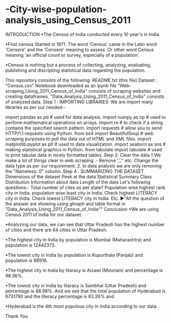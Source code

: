 # -City-wise-population-analysis_using_Census_2011
INTRODUCTION
•The Census of India conducted every 10 year's in India.

•First census Started in 1871. The word 'Census' came in the Latin word 'Censere' and the 'Censere' meaning to assess. Or other word Census meaning 'an official count or survey, especially of a population'.

•Census is nothing but a process of collecting, analyzing, evaluating, publishing and discripting statistical data regarding the population.

This repository consists of the following:
README.txt (this file)
Dataset : "Census.csv"
Notebook downloaded as an ipynb file
"Web-scraping_Using_2011_Census_of_India" consists of scraping websites and creating dataframes.
"Data_Analysis_Using_2011_Census_of_India" consists of analyzed data.
Step 1 : IMPORTING LIBRARIES:
We are import many libraries as per our needed:-

import pandas as pd # used for data analysis.
import numpy as np # used to perform mathematical operations on arrays.
import re # to check if a string contains the specified search pattern.
import requests # allow you to send HTTP/1.1 requests using Python.
from bs4 import BeautifulSoup # web scraping purposes to pull the data out of HTML and XML files.
import matplotlib.pyplot as plt # used to data visualization.
import seaborn as sns # making statistical graphics in Python.
from tabulate import tabulate # used to print tabular data in nicely formatted tables.
Step 2: Clear the data
1.We make a lot of things clear in web scraping: -
Remove ',','' etc.
Change the data type as per our requirement.
2. In data analysis we are only removing the "Nameless: 0" column.
Step 4 : SUMMARIZING THE DATASET
Dimensions of the dataset
Peek at the data
Statistical Summary
Class Distribution
Information about data
Length of the data
Let's following questions:-
Total number of cites as per state?
Population wise highest rank city in India.
population wise least city in India.
Check highest LITERACY city in India.
Check lowest LITERACY city in India.
Etc. ►"All the question of the answer are showing using ghraph and table format in "Data_Analysis_Using_2011_Census_of_India""
Conclusion
•We are using Census 2011 of India for our dataset.

•Analyzing our data, we can see that Uttar Pradesh has the highest number of cities and there are 64 cities in Uttar Pradesh.

•The highest city in India by population is Mumbai (Maharashtra) and population is 12442373.

•The lowest city in India by population is Kupurthala (Panjab) and population is 98916.

•The highest city in India by litaracy is Aizawl (Mizoram) and percentage is 98.36%.

•The lowest city in India by litaracy is Sambhal (Uttar Pradesh) and percentage is 48.98%. And we see that the total population of Hyderabad is 6731790 and the literacy percentage is 83.26% and

•Hyderabad is the 4th most populous city in India according to our data.

Thank You
